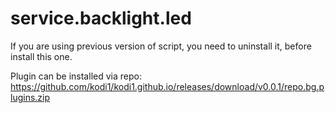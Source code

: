 service.backlight.led
=====================

If you are using previous version of script, you need to uninstall it, before install this one.

Plugin can be installed via repo:
 https://github.com/kodi1/kodi1.github.io/releases/download/v0.0.1/repo.bg.plugins.zip
